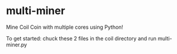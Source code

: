 # multi-miner
Mine Coil Coin with multiple cores using Python!

To get started:
 chuck these 2 files in the coil directory and run multi-miner.py
 
